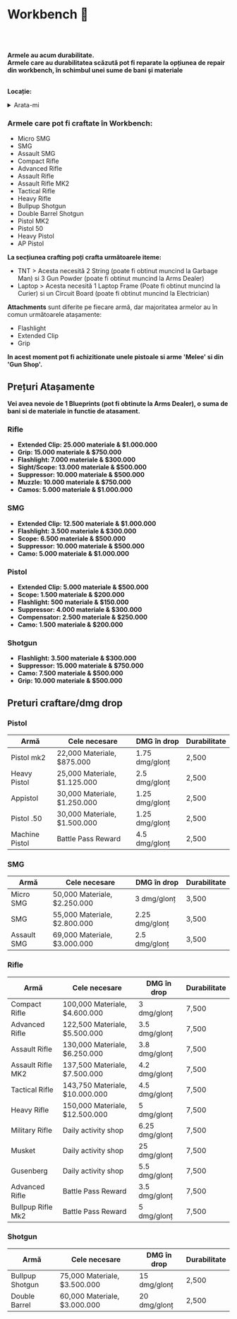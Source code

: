 # Workbench  🔧
<br><br>
<div class="danger-container">
<summary><strong>Armele au acum durabilitate.</strong></summary>  
<summary><strong>Armele care au durabilitatea scăzută pot fi reparate la opțiunea de repair din workbench, în schimbul unei sume de bani și materiale</strong></summary>
</div><br>

**Locație:**  
<details class="details custom-block">
<summary>Arata-mi</summary>
<img src="https://i.imgur.com/jHjTYAO.png" alt="">
</details>

### Armele care pot fi craftate în Workbench:

- Micro SMG  
- SMG  
- Assault SMG  
- Compact Rifle  
- Advanced Rifle  
- Assault Rifle  
- Assault Rifle MK2  
- Tactical Rifle  
- Heavy Rifle  
- Bullpup Shotgun  
- Double Barrel Shotgun  
- Pistol MK2  
- Pistol 50  
- Heavy Pistol  
- AP Pistol  

<strong>La secțiunea crafting poți crafta următoarele iteme:</strong>
- TNT > Acesta necesită 2 String (poate fi obtinut muncind la Garbage Man) si 3 Gun Powder (poate fi obtinut muncind la Arms Dealer)
- Laptop  > Acesta necesită 1 Laptop Frame (Poate fi obtinut muncind la Curier) si un Circuit Board (poate fi obtinut muncind la Electrician)

<strong>Attachments</strong> sunt diferite pe fiecare armă, dar majoritatea armelor au în comun următoarele atașamente:  
- Flashlight  
- Extended Clip  
- Grip  

<b>In acest moment pot fi achizitionate unele pistoale si arme 'Melee' si din 'Gun Shop'.<b>

## Prețuri Atașamente

Vei avea nevoie de 1 Blueprints (pot fi obtinute la Arms Dealer), o suma de bani si de materiale in functie de atasament.

### <strong>Rifle</strong> 
- **Extended Clip**: 25.000 materiale & $1.000.000  
- **Grip**: 15.000 materiale & $750.000  
- **Flashlight**: 7.000 materiale & $300.000  
- **Sight/Scope**: 13.000 materiale & $500.000  
- **Suppressor**: 10.000 materiale & $500.000  
- **Muzzle**: 10.000 materiale & $750.000  
- **Camos**: 5.000 materiale & $1.000.000  


### <strong>SMG</strong>
- **Extended Clip**: 12.500 materiale & $1.000.000  
- **Flashlight**: 3.500 materiale & $300.000  
- **Scope**: 6.500 materiale & $500.000  
- **Suppressor**: 10.000 materiale & $500.000  
- **Camo**: 5.000 materiale & $1.000.000  


### <strong>Pistol</strong>
- **Extended Clip**: 5.000 materiale & $500.000  
- **Scope**: 1.500 materiale & $200.000  
- **Flashlight**: 500 materiale & $150.000  
- **Suppressor**: 4.000 materiale & $300.000  
- **Compensator**: 2.500 materiale & $250.000  
- **Camo**: 1.500 materiale & $200.000  


### <strong>Shotgun</strong>
- **Flashlight**: 3.500 materiale & $300.000  
- **Suppressor**: 15.000 materiale & $750.000  
- **Camo**: 7.500 materiale & $500.000  
- **Grip**: 10.000 materiale & $500.000  

## Preturi craftare/dmg drop


### <strong>Pistol</strong>

| Armă             | Cele necesare                     | DMG în drop  | Durabilitate |
|------------------|-----------------------------------|--------------|--------------|
| Pistol mk2       | 22,000 Materiale, $875.000       | 1.75 dmg/glonț | 2,500        |
| Heavy Pistol     | 25,000 Materiale, $1.125.000     | 2.5 dmg/glonț  | 2,500        |
| Appistol         | 30,000 Materiale, $1.250.000     | 1.25 dmg/glonț | 2,500        |
| Pistol .50       | 30,000 Materiale, $1.500.000     | 1.25 dmg/glonț | 2,500        |
| Machine Pistol   | Battle Pass Reward               | 4.5 dmg/glonț  | 2,500        |

### <strong>SMG</strong>

| Armă             | Cele necesare                     | DMG în drop  | Durabilitate |
|------------------|-----------------------------------|--------------|--------------|
| Micro SMG        | 50,000 Materiale, $2.250.000     | 3 dmg/glonț   | 3,500        |
| SMG              | 55,000 Materiale, $2.800.000     | 2.25 dmg/glonț| 3,500        |
| Assault SMG      | 69,000 Materiale, $3.000.000     | 2.5 dmg/glonț | 3,500        |

### <strong>Rifle</strong>

| Armă               | Cele necesare                         | DMG în drop  | Durabilitate |
|--------------------|---------------------------------------|--------------|--------------|
| Compact Rifle      | 100,000 Materiale, $4.600.000        | 3 dmg/glonț   | 7,500        |
| Advanced Rifle     | 122,500 Materiale, $5.500.000        | 3.5 dmg/glonț | 7,500        |
| Assault Rifle      | 130,000 Materiale, $6.250.000        | 3.8 dmg/glonț | 7,500        |
| Assault Rifle MK2  | 137,500 Materiale, $7.500.000        | 4.2 dmg/glonț | 7,500        |
| Tactical Rifle     | 143,750 Materiale, $10.000.000       | 4.5 dmg/glonț | 7,500        |
| Heavy Rifle        | 150,000 Materiale, $12.500.000       | 5 dmg/glonț   | 7,500        |
| Military Rifle     | Daily activity shop                  | 6.25 dmg/glonț| 7,500        |
| Musket             | Daily activity shop                  | 25 dmg/glonț  | 7,500        |
| Gusenberg          | Daily activity shop                  | 5.5 dmg/glonț | 7,500        |
| Advanced Rifle     | Battle Pass Reward                   | 3.5 dmg/glonț | 7,500        |
| Bullpup Rifle Mk2  | Battle Pass Reward                   | 5 dmg/glonț   | 7,500        |


### <strong>Shotgun</strong>

| Armă             | Cele necesare                     | DMG în drop  | Durabilitate |
|------------------|-----------------------------------|--------------|--------------|
| Bullpup Shotgun  | 75,000 Materiale, $3.500.000     | 15 dmg/glonț  | 2,500        |
| Double Barrel    | 60,000 Materiale, $3.000.000     | 20 dmg/glonț  | 2,500        |
